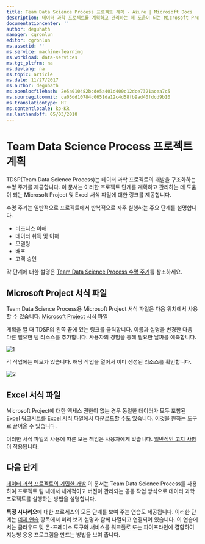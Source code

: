 ```yaml
---
title: Team Data Science Process 프로젝트 계획 - Azure | Microsoft Docs
description: 데이터 과학 프로젝트를 계획하고 관리하는 데 도움이 되는 Microsoft Project 및 Excel 템플릿
documentationcenter: ''
author: deguhath
manager: cgronlun
editor: cgronlun
ms.assetid: ''
ms.service: machine-learning
ms.workload: data-services
ms.tgt_pltfrm: na
ms.devlang: na
ms.topic: article
ms.date: 11/27/2017
ms.author: deguhath
ms.openlocfilehash: 2e5a010482bcde5a401d400c12dce7321acea7c5
ms.sourcegitcommit: ca05dd10784c0651da12c4d58fb9ad40fdcd9b10
ms.translationtype: HT
ms.contentlocale: ko-KR
ms.lasthandoff: 05/03/2018
---
```

# <a name="team-data-science-process-project-planning"></a>Team Data Science Process 프로젝트 계획

TDSP(Team Data Science Process)는 데이터 과학 프로젝트의 개발을 구조화하는 수명 주기를 제공합니다. 이 문서는 이러한 프로젝트 단계를 계획하고 관리하는 데 도움이 되는 Microsoft Project 및 Excel 서식 파일에 대한 링크를 제공합니다.

수명 주기는 일반적으로 프로젝트에서 반복적으로 자주 실행하는 주요 단계를 설명합니다.

- 비즈니스 이해
- 데이터 취득 및 이해
- 모델링
- 배포
- 고객 승인

각 단계에 대한 설명은 [Team Data Science Process 수명 주기](https://docs.microsoft.com/azure/machine-learning/team-data-science-process/lifecycle)를 참조하세요.

 
## <a name="microsoft-project-template"></a>Microsoft Project 서식 파일

Team Data Science Process용 Microsoft Project 서식 파일은 다음 위치에서 사용할 수 있습니다. [Microsoft Project 서식 파일](https://github.com/Azure/Azure-MachineLearning-DataScience/blob/master/Team-Data-Science-Process/Project-Planning-and-Governance/Advanced%20Analytics%20Microsoft%20Project%20Plan.mpp) 

계획을 열 때 TDSP의 왼쪽 끝에 있는 링크를 클릭합니다. 이름과 설명을 변경한 다음 다른 필요한 팀 리소스를 추가합니다. 사용자의 경험을 통해 필요한 날짜를 예측합니다.

![1](./media/team-data-science-process-project-templates/ms-project-templates.png)

각 작업에는 메모가 있습니다. 해당 작업을 열어서 이미 생성된 리소스를 확인합니다.

![2](./media/team-data-science-process-project-templates/ms-project-template-task.png)


## <a name="excel-template"></a>Excel 서식 파일

Microsoft Project에 대한 액세스 권한이 없는 경우 동일한 데이터가 모두 포함된 Excel 워크시트를 [Excel 서식 파일](https://github.com/Azure/Azure-MachineLearning-DataScience/blob/master/Team-Data-Science-Process/Project-Planning-and-Governance/Advanced%20Analytics%20Microsoft%20Project%20Plan.xlsx)에서 다운로드할 수도 있습니다. 이것을 원하는 도구로 끌어올 수 있습니다.

이러한 서식 파일의 사용에 따른 모든 책임은 사용자에게 있습니다. [일반적인 고지 사항](https://www.gnu.org/licenses/gpl-3.0.en.html)이 적용됩니다.

## <a name="next-steps"></a>다음 단계

[데이터 과학 프로젝트의 기민한 개발](agile-development.md) 이 문서는 Team Data Science Process를 사용하여 프로젝트 팀 내에서 체계적이고 버전이 관리되는 공동 작업 방식으로 데이터 과학 프로젝트를 실행하는 방법을 설명합니다.

**특정 시나리오**에 대한 프로세스의 모든 단계를 보여 주는 연습도 제공됩니다. 이러한 단계는 [예제 연습](walkthroughs.md) 항목에서 미리 보기 설명과 함께 나열되고 연결되어 있습니다. 이 연습에서는 클라우드 및 온-프레미스 도구와 서비스를 워크플로 또는 파이프라인에 결합하여 지능형 응용 프로그램을 만드는 방법을 보여 줍니다. 

